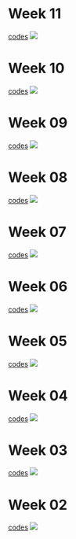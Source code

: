# Week 11
[codes](https://github.com/ronycoelho/tidytuesday/blob/main/2022/codes/week_11/week_11.Rmd)
![](https://github.com/ronycoelho/tidytuesday/blob/main/2022/codes/week_11/week_11.png?raw=true)

# Week 10
[codes](https://github.com/ronycoelho/tidytuesday/blob/main/2022/codes/week_10/week_10.Rmd)
![](https://github.com/ronycoelho/tidytuesday/blob/main/2022/codes/week_10/week_10.png?raw=true)

# Week 09
[codes](https://github.com/ronycoelho/tidytuesday/blob/main/2022/codes/week_09/week_09.Rmd)
![](https://github.com/ronycoelho/tidytuesday/blob/main/2022/codes/week_09/week_09.png?raw=true)

# Week 08
[codes](https://github.com/ronycoelho/tidytuesday/blob/main/2022/codes/week_08/week_08.Rmd)
![](https://github.com/ronycoelho/tidytuesday/blob/main/2022/codes/week_08/week_08.png?raw=true)

# Week 07
[codes](https://github.com/ronycoelho/tidytuesday/blob/main/2022/codes/week_07/week_07.Rmd)
![](https://github.com/ronycoelho/tidytuesday/blob/main/2022/codes/week_07/week_07.png?raw=true)

# Week 06
[codes](https://github.com/ronycoelho/tidytuesday/blob/main/2022/codes/week_06/week_06.Rmd)
![](https://github.com/ronycoelho/tidytuesday/blob/main/2022/codes/week_06/week_06.png?raw=true)

# Week 05
[codes](https://github.com/ronycoelho/tidytuesday/blob/main/2022/codes/week_05/week_05.Rmd)
![](https://github.com/ronycoelho/tidytuesday/blob/main/2022/codes/week_05/week_05.png?raw=true)

# Week 04
[codes](https://github.com/ronycoelho/tidytuesday/blob/main/2022/codes/week_04/week_04.Rmd)
![](https://github.com/ronycoelho/tidytuesday/blob/main/2022/codes/week_04/week_04.png?raw=true)

# Week 03
[codes](https://github.com/ronycoelho/tidytuesday/blob/main/2022/codes/week_03/week_03.Rmd)
![](https://github.com/ronycoelho/tidytuesday/blob/main/2022/codes/week_03/week_03.png?raw=true)

# Week 02
[codes](https://github.com/ronycoelho/tidytuesday/blob/main/2022/codes/week_02/week_02.Rmd)
![](https://github.com/ronycoelho/tidytuesday/blob/main/2022/codes/week_02/week_02.png?raw=true)
